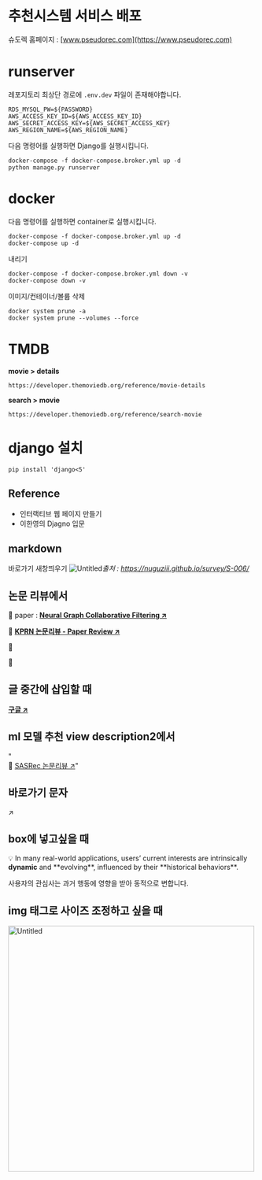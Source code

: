 # 추천시스템 서비스 배포

슈도렉 홈페이지 : [www.pseudorec.com](https://www.pseudorec.com)

# runserver
레포지토리 최상단 경로에 ```.env.dev``` 파일이 존재해야합니다. 
```
RDS_MYSQL_PW=${PASSWORD}
AWS_ACCESS_KEY_ID=${AWS_ACCESS_KEY_ID} 
AWS_SECRET_ACCESS_KEY=${AWS_SECRET_ACCESS_KEY} 
AWS_REGION_NAME=${AWS_REGION_NAME} 
```
다음 명령어를 실행하면 Django를 실행시킵니다.
```shell
docker-compose -f docker-compose.broker.yml up -d
python manage.py runserver
```

# docker
다음 명령어를 실행하면 container로 실행시킵니다.
```shell
docker-compose -f docker-compose.broker.yml up -d
docker-compose up -d
```
내리기
```shell
docker-compose -f docker-compose.broker.yml down -v
docker-compose down -v
```
이미지/컨테이너/볼륨 삭제
```shell
docker system prune -a
docker system prune --volumes --force
```

# TMDB

**movie > details**
```
https://developer.themoviedb.org/reference/movie-details
```
**search > movie**
```
https://developer.themoviedb.org/reference/search-movie
```

# django 설치
```
pip install 'django<5'
```


## Reference
- 인터랙티브 웹 페이지 만들기
- 이한영의 Djagno 입문

## markdown

바로가기 새창띄우기
![Untitled](../../../static/img/monthly_pseudorec_202404/hyeonwoo_metric_learning_loss.png)*출처 : <a href="https://nuguziii.github.io/survey/S-006/" target="_blank">https://nuguziii.github.io/survey/S-006/</a>*


## 논문 리뷰에서

📄 paper :  <a href="https://arxiv.org/pdf/1905.08108.pdf" target="_blank" style="text-decoration: underline;">**Neural Graph Collaborative Filtering ↗**</a>

🔗 <a href="https://www.pseudorec.com/archive/paper_review/1/" target="_blank">**KPRN 논문리뷰 - Paper Review ↗**</a>

🤗 

📂

## 글 중간에 삽입할 때
<a href="www.google.com" target="_blank" style="text-decoration: underline;">**구글 ↗**</a>


## ml 모델 추천 view description2에서

"<br>🔗 <a href='https://www.pseudorec.com/archive/paper_review/3/' target='_blank'>SASRec 논문리뷰 ↗</a>"

## 바로가기 문자
↗

## box에 넣고싶을 때

<div class="custom-class">
<p>
💡 In many real-world applications, users’ current interests are intrinsically <strong>dynamic</strong> and **evolving**, influenced by their **historical behaviors**.
</p>
<p>
사용자의 관심사는 과거 행동에 영향을 받아 동적으로 변합니다.
</p>
</div>

## img 태그로 사이즈 조정하고 싶을 때
<img alt="Untitled" src="../../../static/img/paper_review/ngcf_review/optimization.png" width="500px">

